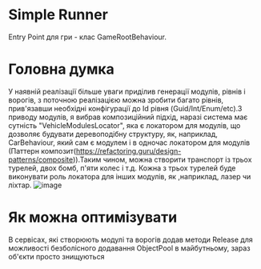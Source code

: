 
# Simple Runner

Entry Point для гри - клас GameRootBehaviour.

# Головна думка 
У наявній реалізації більше уваги приділив генерації модулів, рівнів і ворогів, з поточною реалізацією можна зробити багато рівнів, прив'язавши необхідні конфігурації до Id рівня (Guid/Int/Enum/etc).З приводу модулів, я вибрав композиційний підхід, наразі система має сутність "VehicleModulesLocator", яка є локатором для модулів, що дозволяє будувати деревоподібну структуру, як, наприклад, CarBehaviour, який сам є модулем і в одночас локатором для модулів (Паттерн композит(https://refactoring.guru/design-patterns/composite)).Таким чином, можна створити транспорт із трьох турелей, двох бомб, п'яти колес і т.д. Кожна з трьох турелей буде виконувати роль локатора для інших модулів, як ,наприклад, лазер чи ліхтар.
![image](https://github.com/user-attachments/assets/a1dca74e-a843-45f8-9035-9c6a42a2e652)
# Як можна оптимізувати
В сервісах, які створюють модулі та ворогів додав методи Release для можливості безболісного додавання ObjectPool в майбутньому, зараз об'єкти просто знищуються
